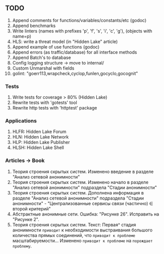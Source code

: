 ## TODO 

1. Append comments for functions/variables/constants/etc (godoc)
2. Append benchmarks
3. Write linters (names with prefixes 'p', 'f', 's', 'i', 'c', 'g'), (objects with name=p)
4. HLS: write a threat model (in "Hidden Lake" article)
5. Append example of use functions (godoc)
6. Append errors (as traffic/database) for all interface methods
7. Append Batch's to database
8. Config logging structure -> move to internal/
9. Custom Unmarshal with fields 
10. golint: "goerr113,wrapcheck,cyclop,funlen,gocyclo,gocognit"

### Tests

1. Write tests for coverage > 80% (Hidden Lake)
2. Rewrite tests with 'gotests' tool
3. Rewrite http tests with 'httptest' package

### Applications

1. HLFR: Hidden Lake Forum
2. HLN: Hidden Lake Network
3. HLP: Hidden Lake Publisher
4. HLSH: Hidden Lake Shell 

### Articles -> Book

1. Теория строения скрытых систем. Изменено введение в разделе "Анализ сетевой анонимности"
2. Теория строения скрытых систем. Изменено начало в разделе "Анализ сетевой анонимности" подраздела "Стадии анонимности"
3. Теория строения скрытых систем. Дополнена информация в разделе "Анализ сетевой анонимности" подраздела "Стадии анонимности" - "Централизованные сервисы связи (частично) ∈ второй критерий"
4. Абстрактные анонимные сети. Ошибка: "Рисунке 26". Исправить на "Рисунке 2".
5. Теория строения скрытых систем. Текст: Первая^ стадия анонимности `приводит` к необходимости выстраивания большого количества прямых соединений, что `приводит к проблеме` масштабируемости... Изменено `приводит к проблеме` на `порождает проблему`.
